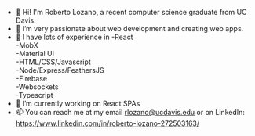 - 👋 Hi! I'm Roberto Lozano, a recent computer science graduate from UC Davis.
- 👀 I’m very passionate about web development and creating web apps.
- 💪 I have lots of experience in
  -React  
  -MobX  
  -Material UI  
  -HTML/CSS/Javascript  
  -Node/Express/FeathersJS  
  -Firebase  
  -Websockets  
  -Typescript  
- 🌱 I’m currently working on React SPAs
- 📫 You can reach me at my email rlozano@ucdavis.edu or on LinkedIn: https://www.linkedin.com/in/roberto-lozano-272503163/
